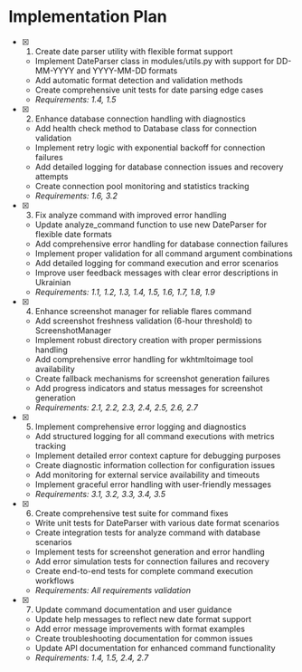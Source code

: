 # Implementation Plan

- [x] 1. Create date parser utility with flexible format support
  - Implement DateParser class in modules/utils.py with support for DD-MM-YYYY and YYYY-MM-DD formats
  - Add automatic format detection and validation methods
  - Create comprehensive unit tests for date parsing edge cases
  - _Requirements: 1.4, 1.5_

- [x] 2. Enhance database connection handling with diagnostics
  - Add health check method to Database class for connection validation
  - Implement retry logic with exponential backoff for connection failures
  - Add detailed logging for database connection issues and recovery attempts
  - Create connection pool monitoring and statistics tracking
  - _Requirements: 1.6, 3.2_

- [x] 3. Fix analyze command with improved error handling
  - Update analyze_command function to use new DateParser for flexible date formats
  - Add comprehensive error handling for database connection failures
  - Implement proper validation for all command argument combinations
  - Add detailed logging for command execution and error scenarios
  - Improve user feedback messages with clear error descriptions in Ukrainian
  - _Requirements: 1.1, 1.2, 1.3, 1.4, 1.5, 1.6, 1.7, 1.8, 1.9_

- [x] 4. Enhance screenshot manager for reliable flares command
  - Add screenshot freshness validation (6-hour threshold) to ScreenshotManager
  - Implement robust directory creation with proper permissions handling
  - Add comprehensive error handling for wkhtmltoimage tool availability
  - Create fallback mechanisms for screenshot generation failures
  - Add progress indicators and status messages for screenshot generation
  - _Requirements: 2.1, 2.2, 2.3, 2.4, 2.5, 2.6, 2.7_

- [x] 5. Implement comprehensive error logging and diagnostics
  - Add structured logging for all command executions with metrics tracking
  - Implement detailed error context capture for debugging purposes
  - Create diagnostic information collection for configuration issues
  - Add monitoring for external service availability and timeouts
  - Implement graceful error handling with user-friendly messages
  - _Requirements: 3.1, 3.2, 3.3, 3.4, 3.5_

- [x] 6. Create comprehensive test suite for command fixes
  - Write unit tests for DateParser with various date format scenarios
  - Create integration tests for analyze command with database scenarios
  - Implement tests for screenshot generation and error handling
  - Add error simulation tests for connection failures and recovery
  - Create end-to-end tests for complete command execution workflows
  - _Requirements: All requirements validation_

- [x] 7. Update command documentation and user guidance
  - Update help messages to reflect new date format support
  - Add error message improvements with format examples
  - Create troubleshooting documentation for common issues
  - Update API documentation for enhanced command functionality
  - _Requirements: 1.4, 1.5, 2.4, 2.7_